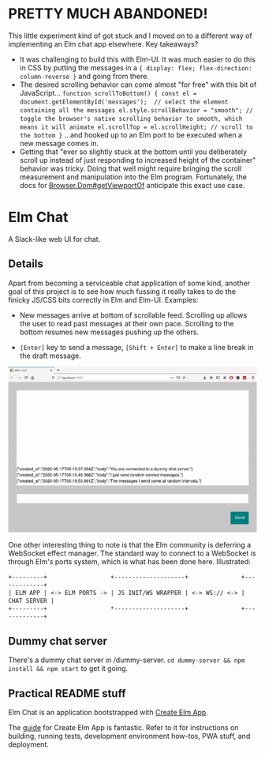 # PRETTY MUCH ABANDONED!

This little experiment kind of got stuck and I moved on to a different way of implementing an Elm chat app elsewhere. Key takeaways?
* It was challenging to build this with Elm-UI. It was much easier to do this in CSS by putting the messages in a `{ display: flex; flex-direction: column-reverse }` and going from there.
* The desired scrolling behavior can come almost "for free" with this bit of JavaScript...
`
function scrollToBottom() {
  const el = document.getElementById('messages');  // select the element containing all the messages
  el.style.scrollBehavior = "smooth"; // toggle the browser's native scrolling behavior to smooth, which means it will animate
  el.scrollTop = el.scrollHeight; // scroll to the bottom
}
` 
...and hooked up to an Elm port to be executed when a new message comes in.
* Getting that "ever so slightly stuck at the bottom until you deliberately scroll up instead of just responding to increased height of the container" behavior was tricky. Doing that well might require bringing the scroll measurement and manipulation into the Elm program. Fortunately, the docs for [Browser.Dom#getViewportOf](https://package.elm-lang.org/packages/elm/browser/latest/Browser-Dom#getViewportOf) anticipate this exact use case.


# Elm Chat

A Slack-like web UI for chat.

## Details

Apart from becoming a serviceable chat application of some kind, another goal of this project is to see how much fussing it really takes to do the finicky JS/CSS bits correctly in Elm and Elm-UI. Examples:

* New messages arrive at bottom of scrollable feed. Scrolling up allows the user to read past messages at their own pace. Scrolling to the bottom resumes new messages pushing up the others.

* `[Enter]` key to send a message, `[Shift + Enter]` to make a line break in the draft message.

![Animated GIF of UI](docs/animated.gif)

One other interesting thing to note is that the Elm community is deferring a WebSocket effect manager. The standard way to connect to a WebSocket is through Elm's ports system, which is what has been done here. Illustrated:

```
+---------+                  +--------------------+               +-------------+
| ELM APP | <-> ELM PORTS -> | JS INIT/WS WRAPPER | <-> WS:// <-> | CHAT SERVER |
+---------+                  *--------------------+               +-------------+
```

## Dummy chat server

There's a dummy chat server in /dummy-server. `cd dummy-server && npm install && npm start` to get it going.

## Practical README stuff

Elm Chat is an application bootstrapped with [Create Elm App](https://github.com/halfzebra/create-elm-app).

The [guide](https://github.com/halfzebra/create-elm-app/blob/master/template/README.md) for Create Elm App is fantastic. Refer to it for instructions on building, running tests, development environment how-tos, PWA stuff, and deployment.
